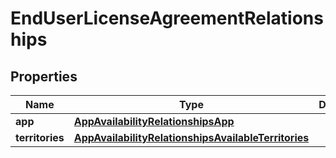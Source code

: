 

# EndUserLicenseAgreementRelationships


## Properties

| Name | Type | Description | Notes |
|------------ | ------------- | ------------- | -------------|
|**app** | [**AppAvailabilityRelationshipsApp**](AppAvailabilityRelationshipsApp.md) |  |  [optional] |
|**territories** | [**AppAvailabilityRelationshipsAvailableTerritories**](AppAvailabilityRelationshipsAvailableTerritories.md) |  |  [optional] |



